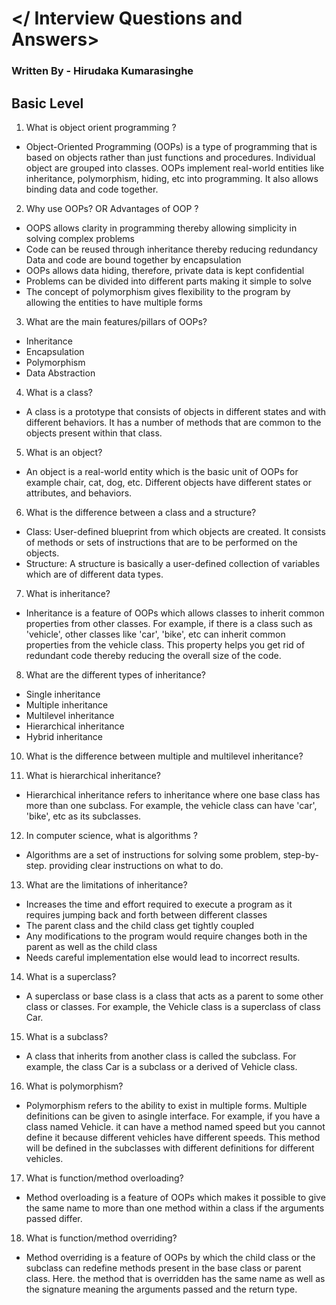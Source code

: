 # </ Interview Questions and Answers>

### Written By - Hirudaka Kumarasinghe

## Basic Level

1. What is object orient programming ?
- Object-Oriented Programming (OOPs) is a type of programming that is based on objects rather than just functions and procedures. Individual object are grouped into classes. OOPs implement real-world entities like inheritance, polymorphism, hiding, etc into programming. It also allows binding data and code together.

2. Why use OOPs? OR Advantages of OOP ?
- OOPS allows clarity in programming thereby allowing simplicity in solving complex problems
- Code can be reused through inheritance thereby reducing redundancy Data and code are bound together by encapsulation
- OOPs allows data hiding, therefore, private data is kept confidential
- Problems can be divided into different parts making it simple to solve
- The concept of polymorphism gives flexibility to the program by allowing the entities to have multiple forms

3. What are the main features/pillars of OOPs?
- Inheritance
- Encapsulation
- Polymorphism
- Data Abstraction

4. What is a class?
- A class is a prototype that consists of objects in different states and with different behaviors. It has a number of methods that are common to the objects present within that class.

5. What is an object?
- An object is a real-world entity which is the basic unit of OOPs for example chair, cat, dog, etc. Different objects have different states or attributes, and behaviors.

6. What is the difference between a class and a structure?

- Class: User-defined blueprint from which objects are created. It consists of methods or sets of instructions that are to be performed on the objects.
- Structure: A structure is basically a user-defined collection of variables which are of different data types.

7. What is inheritance?

- Inheritance is a feature of OOPs which allows classes to inherit common properties from other classes. For example, if there is a class such as 'vehicle', other classes like 'car', 'bike', etc can inherit common properties from the vehicle class. This property helps you get rid of redundant code thereby reducing the overall size of the code.

8. What are the different types of inheritance?

- Single inheritance
- Multiple inheritance
- Multilevel inheritance
- Hierarchical inheritance
- Hybrid inheritance

10. What is the difference between multiple and multilevel inheritance?

11. What is hierarchical inheritance?

- Hierarchical inheritance refers to inheritance where one base class has more than one subclass. For example, the vehicle class can have 'car', 'bike', etc as its subclasses.

12. In computer science, what is algorithms ?

- Algorithms are a set of instructions for solving some problem, step-by-step. providing clear instructions on what to do.

13. What are the limitations of inheritance?

- Increases the time and effort required to execute a program as it requires jumping back and forth between different classes
- The parent class and the child class get tightly coupled
- Any modifications to the program would require changes both in the parent as well as the child class
- Needs careful implementation else would lead to incorrect results.

14. What is a superclass?

- A superclass or base class is a class that acts as a parent to some other class or classes. For example, the Vehicle class is a superclass of class Car.

15. What is a subclass?

- A class that inherits from another class is called the subclass. For example, the class Car is a subclass or a derived of Vehicle class.

16.  What is polymorphism?

- Polymorphism refers to the ability to exist in multiple forms. Multiple definitions can be given to asingle interface. For example, if you have a class named Vehicle. it can have a method named speed but you cannot define it because different vehicles have different speeds. This method will be defined in the subclasses with different definitions for different vehicles.

17.  What is function/method overloading?

- Method overloading is a feature of OOPs which makes it possible to give the same name to more than one method within a class if the arguments passed differ.

18. What is function/method overriding?

- Method overriding is a feature of OOPs by which the child class or the subclass can redefine methods present in the base class or parent class. Here. the method that is overridden has the same name as well as the signature meaning the arguments passed and the return type.





